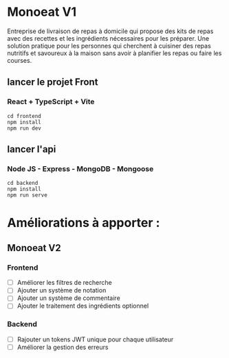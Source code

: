 # Monoeat V1
Entreprise de livraison de repas à domicile qui propose des kits de repas avec des recettes et les ingrédients nécessaires pour les préparer. Une solution pratique pour les personnes qui cherchent à cuisiner des repas nutritifs et savoureux à la maison sans avoir à planifier les repas ou faire les courses.

## lancer le projet Front
### React + TypeScript + Vite
```
cd frontend
npm install
npm run dev
```
## lancer l'api
### Node JS - Express - MongoDB - Mongoose
```
cd backend
npm install
npm run serve
```


# Améliorations à apporter :
## Monoeat V2
### Frontend
- [ ] Améliorer les filtres de recherche
- [ ] Ajouter un système de notation
- [ ] Ajouter un système de commentaire
- [ ] Ajouter le traitement des ingrédients optionnel

### Backend
- [ ] Rajouter un tokens JWT unique pour chaque utilisateur
- [ ] Améliorer la gestion des erreurs
